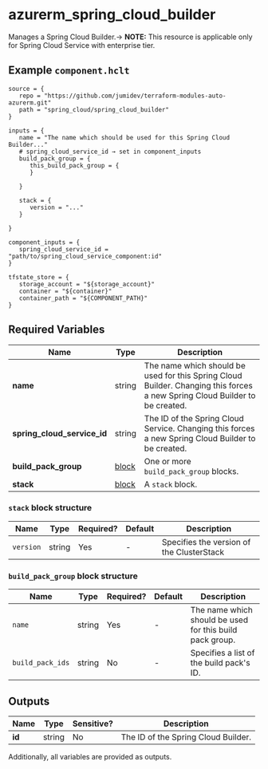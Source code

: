 # azurerm_spring_cloud_builder

Manages a Spring Cloud Builder.-> **NOTE:** This resource is applicable only for Spring Cloud Service with enterprise tier.

## Example `component.hclt`

```hcl
source = {
   repo = "https://github.com/jumidev/terraform-modules-auto-azurerm.git"   
   path = "spring_cloud/spring_cloud_builder"   
}

inputs = {
   name = "The name which should be used for this Spring Cloud Builder..."   
   # spring_cloud_service_id → set in component_inputs
   build_pack_group = {
      this_build_pack_group = {
      }
      
   }
   
   stack = {
      version = "..."      
   }
   
}

component_inputs = {
   spring_cloud_service_id = "path/to/spring_cloud_service_component:id"   
}

tfstate_store = {
   storage_account = "${storage_account}"   
   container = "${container}"   
   container_path = "${COMPONENT_PATH}"   
}

```

## Required Variables

| Name | Type |  Description |
| ---- | --------- |  ----------- |
| **name** | string |  The name which should be used for this Spring Cloud Builder. Changing this forces a new Spring Cloud Builder to be created. | 
| **spring_cloud_service_id** | string |  The ID of the Spring Cloud Service. Changing this forces a new Spring Cloud Builder to be created. | 
| **build_pack_group** | [block](#build_pack_group-block-structure) |  One or more `build_pack_group` blocks. | 
| **stack** | [block](#stack-block-structure) |  A `stack` block. | 

### `stack` block structure

| Name | Type | Required? | Default | Description |
| ---- | ---- | --------- | ------- | ----------- |
| `version` | string | Yes | - | Specifies the version of the ClusterStack |

### `build_pack_group` block structure

| Name | Type | Required? | Default | Description |
| ---- | ---- | --------- | ------- | ----------- |
| `name` | string | Yes | - | The name which should be used for this build pack group. |
| `build_pack_ids` | string | No | - | Specifies a list of the build pack's ID. |



## Outputs

| Name | Type | Sensitive? | Description |
| ---- | ---- | --------- | --------- |
| **id** | string | No  | The ID of the Spring Cloud Builder. | 

Additionally, all variables are provided as outputs.
